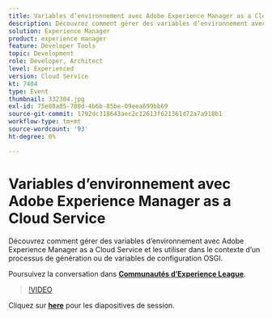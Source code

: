 ```yaml
---
title: Variables d’environnement avec Adobe Experience Manager as a Cloud Service
description: Découvrez comment gérer des variables d’environnement avec Adobe Experience Manager as a Cloud Service et les utiliser dans le contexte d’un processus de génération ou de variables de configuration OSGI.
solution: Experience Manager
product: experience manager
feature: Developer Tools
topic: Development
role: Developer, Architect
level: Experienced
version: Cloud Service
kt: 7404
type: Event
thumbnail: 332304.jpg
exl-id: 75e88a05-780d-4b6b-85be-09eea699bb69
source-git-commit: 1792dc318643aec2c12613f621361d72a7a918b1
workflow-type: tm+mt
source-wordcount: '93'
ht-degree: 0%

---
```


# Variables d’environnement avec Adobe Experience Manager as a Cloud Service

Découvrez comment gérer des variables d’environnement avec Adobe Experience Manager as a Cloud Service et les utiliser dans le contexte d’un processus de génération ou de variables de configuration OSGI.

Poursuivez la conversation dans **[Communautés d’Experience League](https://adobe.ly/36Yd3v6)**.

>[!VIDEO](https://video.tv.adobe.com/v/332304/?quality=12&learn=on&hidetitle=true)

Cliquez sur **[here](/help/adobe-developers-live/assets/environment-variables-aemcs.pdf)** pour les diapositives de session.
